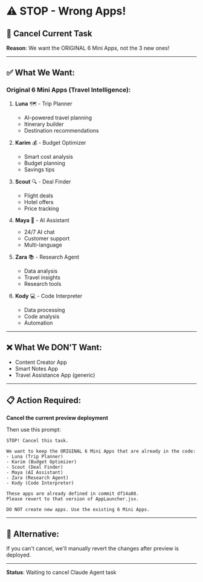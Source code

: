 # ⚠️ STOP - Wrong Apps!

## 🛑 Cancel Current Task

**Reason**: We want the ORIGINAL 6 Mini Apps, not the 3 new ones!

---

## ✅ What We Want:

### **Original 6 Mini Apps** (Travel Intelligence):

1. **Luna** 🗺️ - Trip Planner
   - AI-powered travel planning
   - Itinerary builder
   - Destination recommendations

2. **Karim** 💰 - Budget Optimizer
   - Smart cost analysis
   - Budget planning
   - Savings tips

3. **Scout** 🔍 - Deal Finder
   - Flight deals
   - Hotel offers
   - Price tracking

4. **Maya** 💬 - AI Assistant
   - 24/7 AI chat
   - Customer support
   - Multi-language

5. **Zara** 📚 - Research Agent
   - Data analysis
   - Travel insights
   - Research tools

6. **Kody** 💻 - Code Interpreter
   - Data processing
   - Code analysis
   - Automation

---

## ❌ What We DON'T Want:

- Content Creator App
- Smart Notes App
- Travel Assistance App (generic)

---

## 📋 Action Required:

**Cancel the current preview deployment**

Then use this prompt:

```
STOP! Cancel this task.

We want to keep the ORIGINAL 6 Mini Apps that are already in the code:
- Luna (Trip Planner)
- Karim (Budget Optimizer)
- Scout (Deal Finder)
- Maya (AI Assistant)
- Zara (Research Agent)
- Kody (Code Interpreter)

These apps are already defined in commit df14a88.
Please revert to that version of AppLauncher.jsx.

DO NOT create new apps. Use the existing 6 Mini Apps.
```

---

## 🔄 Alternative:

If you can't cancel, we'll manually revert the changes after preview is deployed.

---

**Status**: Waiting to cancel Claude Agent task
